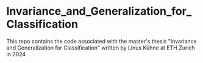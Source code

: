 # Invariance_and_Generalization_for_Classification
 This repo contains the code associated with the master's thesis "Invariance and Generalization for Classification" written by Linus Kühne at ETH Zurich in 2024
